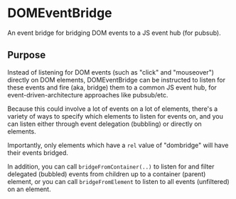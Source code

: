 # DOMEventBridge
An event bridge for bridging DOM events to a JS event hub (for pubsub).

## Purpose
Instead of listening for DOM events (such as "click" and "mouseover") directly on DOM elements, DOMEventBridge can be instructed to listen for these events and fire (aka, bridge) them to a common JS event hub, for event-driven-architecture approaches like pubsub/etc.

Because this could involve a lot of events on a lot of elements, there's a variety of ways to specify which elements to listen for events on, and you can listen either through event delegation (bubbling) or directly on elements.

Importantly, only elements which have a `rel` value of "dombridge" will have their events bridged.

In addition, you can call `bridgeFromContainer(..)` to listen for and filter delegated (bubbled) events from children up to a container (parent) element, or you can call `bridgeFromElement` to listen to all events (unfiltered) on an element.
